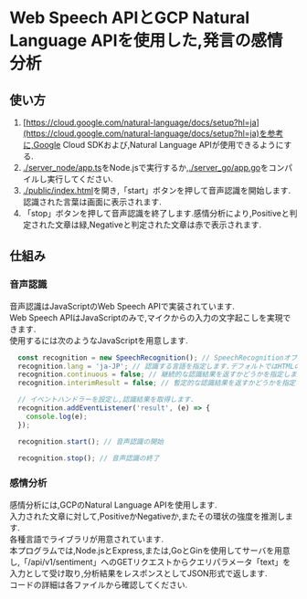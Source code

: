 # Web Speech APIとGCP Natural Language APIを使用した,発言の感情分析

## 使い方

1. [https://cloud.google.com/natural-language/docs/setup?hl=ja](https://cloud.google.com/natural-language/docs/setup?hl=ja)を参考に,Google Cloud SDKおよび,Natural Language APIが使用できるようにする.
2. [./server_node/app.ts](./server_node/app.js)をNode.jsで実行するか,[./server_go/app.go](./server_go/app.go)をコンパイルし実行してください.
3. [./public/index.html](./public/index.html)を開き,「start」ボタンを押して音声認識を開始します.認識された言葉は画面に表示されます.
4. 「stop」ボタンを押して音声認識を終了します.感情分析により,Positiveと判定された文章は緑,Negativeと判定された文章は赤で表示されます.

## 仕組み

### 音声認識
音声認識はJavaScriptのWeb Speech APIで実装されています.  
Web Speech APIはJavaScriptのみで,マイクからの入力の文字起こしを実現できます.  
使用するには次のようなJavaScriptを用意します.

```javascript
  const recognition = new SpeechRecognition(); // SpeechRecognitionオブジェクトを作成します.Chromeではwebkit接頭辞が必要です.
  recognition.lang = 'ja-JP'; // 認識する言語を指定します.デフォルトではHTMLのlang属性,または,ユーザーエージェントの言語設定が使用されています.
  recognition.continuous = false; // 継続的な認識結果を返すかどうかを指定します.
  recognition.interimResult = false; // 暫定的な認識結果を返すかどうかを指定します.

  // イベントハンドラーを設定し,認識結果を取得します.
  recognition.addEventListener('result', (e) => {
    console.log(e);
  });

  recognition.start(); // 音声認識の開始

  recognition.stop(); // 音声認識の終了
```

### 感情分析
感情分析には,GCPのNatural Language APIを使用します.  
入力された文章に対して,PositiveかNegativeか,またその環状の強度を推測します.  
各種言語でライブラリが用意されています.  
本プログラムでは,Node.jsとExpress,または,GoとGinを使用してサーバを用意し,「/api/v1/sentiment」へのGETリクエストからクエリパラメータ「text」を入力として受け取り,分析結果をレスポンスとしてJSON形式で返します.  
コードの詳細は各ファイルから確認してください.